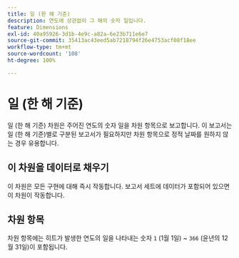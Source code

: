 ```yaml
---
title: 일 (한 해 기준)
description: 연도에 상관없이 그 해의 숫자 일입니다.
feature: Dimensions
exl-id: 40a95926-3d1b-4e9c-a82a-6e23b711e6e7
source-git-commit: 35413ac43eed5ab7218794f26e4753acf08f18ee
workflow-type: tm+mt
source-wordcount: '108'
ht-degree: 100%

---
```


# 일 (한 해 기준)

일 (한 해 기준) 차원은 주어진 연도의 숫자 일을 차원 항목으로 보고합니다. 이 보고서는 일 (한 해 기준)별로 구분된 보고서가 필요하지만 차원 항목으로 정적 날짜를 원하지 않는 경우 유용합니다.

## 이 차원을 데이터로 채우기

이 차원은 모든 구현에 대해 즉시 작동합니다. 보고서 세트에 데이터가 포함되어 있으면 이 차원이 작동합니다.

## 차원 항목

차원 항목에는 히트가 발생한 연도의 일을 나타내는 숫자 `1` (1월 1일) ~ `366` (윤년의 12월 31일)이 포함됩니다.
